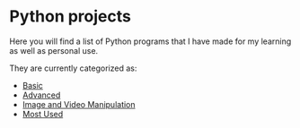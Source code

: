 # Python projects

Here you will find a list of Python programs that I have made for my learning as well as personal use.

They are currently categorized as:
- [Basic](https://github.com/saem24/PythonProjects/tree/master/Basic)
- [Advanced](https://github.com/saem24/PythonProjects/tree/master/Advanced)
- [Image and Video Manipulation](https://github.com/saem24/PythonProjects/tree/master/Image%20and%20Video%20Manipulation)
- [Most Used](https://github.com/saem24/PythonProjects/tree/master/Most%20Used)
